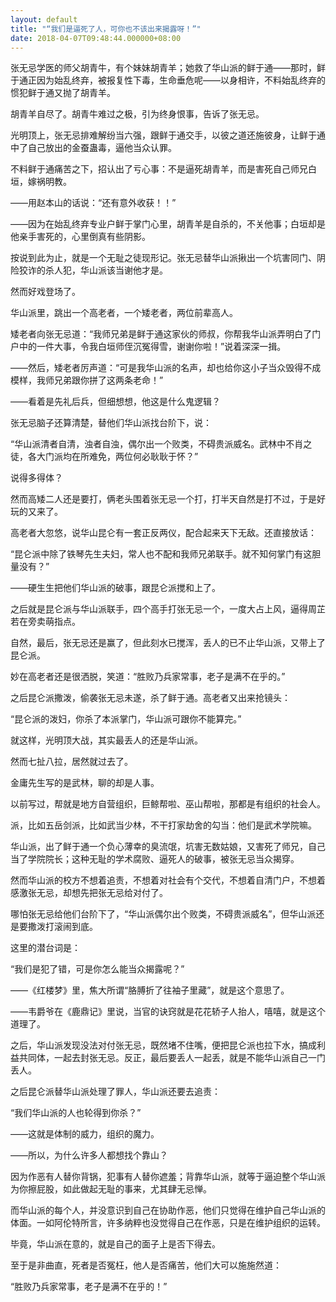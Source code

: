```yaml
---
layout: default
title: "“我们是逼死了人，可你也不该出来揭露呀！”"
date: 2018-04-07T09:48:44.000000+08:00
---
```


张无忌学医的师父胡青牛，有个妹妹胡青羊；她救了华山派的鲜于通——那时，鲜于通正因为始乱终弃，被报复性下毒，生命垂危呢——以身相许，不料始乱终弃的惯犯鲜于通又抛了胡青羊。

胡青羊自尽了。胡青牛难过之极，引为终身恨事，告诉了张无忌。

光明顶上，张无忌排难解纷当六强，跟鲜于通交手，以彼之道还施彼身，让鲜于通中了自己放出的金蚕蛊毒，逼他当众认罪。

不料鲜于通痛苦之下，招认出了亏心事：不是逼死胡青羊，而是害死自己师兄白垣，嫁祸明教。

——用赵本山的话说：“还有意外收获！！”

——因为在始乱终弃专业户鲜于掌门心里，胡青羊是自杀的，不关他事；白垣却是他亲手害死的，心里倒真有些阴影。

按说到此为止，就是一个无耻之徒现形记。张无忌替华山派揪出一个坑害同门、阴险狡诈的杀人犯，华山派该当谢他才是。

然而好戏登场了。

华山派里，跳出一个高老者，一个矮老者，两位前辈高人。

矮老者向张无忌道：“我师兄弟是鲜于通这家伙的师叔，你帮我华山派弄明白了门户中的一件大事，令我白垣师侄沉冤得雪，谢谢你啦！”说着深深一揖。

——然后，矮老者厉声道：“可是我华山派的名声，却也给你这小子当众毁得不成模样，我师兄弟跟你拼了这两条老命！”

——看着是先礼后兵，但细想想，他这是什么鬼逻辑？

张无忌脑子还算清楚，替他们华山派找台阶下，说：

“华山派清者自清，浊者自浊，偶尔出一个败类，不碍贵派威名。武林中不肖之徒，各大门派均在所难免，两位何必耿耿于怀？”

说得多得体？

然而高矮二人还是要打，俩老头围着张无忌一个打，打半天自然是打不过，于是好玩的又来了。

高老者大忽悠，说华山昆仑有一套正反两仪，配合起来天下无敌。还直接放话：

“昆仑派中除了铁琴先生夫妇，常人也不配和我师兄弟联手。就不知何掌门有这胆量没有？”

——硬生生把他们华山派的破事，跟昆仑派搅和上了。

之后就是昆仑派与华山派联手，四个高手打张无忌一个，一度大占上风，逼得周芷若在旁卖萌指点。

自然，最后，张无忌还是赢了，但此刻水已搅浑，丢人的已不止华山派，又带上了昆仑派。

妙在高老者还是很洒脱，笑道：“胜败乃兵家常事，老子是满不在乎的。”

之后昆仑派撒泼，偷袭张无忌未遂，杀了鲜于通。高老者又出来抢镜头：

“昆仑派的泼妇，你杀了本派掌门，华山派可跟你不能算完。”

就这样，光明顶大战，其实最丢人的还是华山派。

然而七扯八拉，居然就过去了。

金庸先生写的是武林，聊的却是人事。

以前写过，帮就是地方自营组织，巨鲸帮啦、巫山帮啦，那都是有组织的社会人。

派，比如五岳剑派，比如武当少林，不干打家劫舍的勾当：他们是武术学院嘛。

华山派，出了鲜于通一个负心薄幸的臭流氓，坑害无数姑娘，又害死了师兄，自己当了学院院长；这种无耻的学术腐败、逼死人的破事，被张无忌当众揭穿。

然而华山派的校方不想着追责，不想着对社会有个交代，不想着自清门户，不想着感激张无忌，却想先把张无忌给对付了。

哪怕张无忌给他们台阶下了，“华山派偶尔出个败类，不碍贵派威名”，但华山派还是要撒泼打滚闹到底。

这里的潜台词是：

“我们是犯了错，可是你怎么能当众揭露呢？”

——《红楼梦》里，焦大所谓“胳膊折了往袖子里藏”，就是这个意思了。

——韦爵爷在《鹿鼎记》里说，当官的诀窍就是花花轿子人抬人，嘻嘻，就是这个道理了。

之后，华山派发现没法对付张无忌，既然堵不住嘴，便把昆仑派也拉下水，搞成利益共同体，一起去封张无忌。反正，最后要丢人一起丢，就是不能华山派自己一门丢人。

之后昆仑派替华山派处理了罪人，华山派还要去追责：

“我们华山派的人也轮得到你杀？”

——这就是体制的威力，组织的魔力。

——所以，为什么许多人都想找个靠山？

因为作恶有人替你背锅，犯事有人替你遮羞；背靠华山派，就等于逼迫整个华山派为你擦屁股，如此做起无耻的事来，尤其肆无忌惮。

而华山派的每个人，并没意识到自己在协助作恶，他们只觉得在维护自己华山派的体面。一如阿伦特所言，许多纳粹也没觉得自己在作恶，只是在维护组织的运转。

毕竟，华山派在意的，就是自己的面子上是否下得去。

至于是非曲直，死者是否冤枉，他人是否痛苦，他们大可以施施然道：

“胜败乃兵家常事，老子是满不在乎的！”

